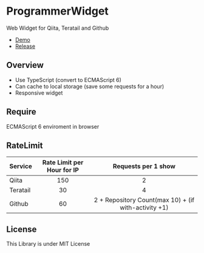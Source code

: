 # ProgrammerWidget
Web Widget for Qiita, Teratail and Github

- [Demo](https://meilcli.github.io/ProgrammerWidget/)
- [Release](https://github.com/MeilCli/ProgrammerWidget/releases)

## Overview

- Use TypeScript (convert to ECMAScript 6)
- Can cache to local storage (save some requests for a hour)
- Responsive widget

## Require
ECMAScript 6 enviroment in browser

## RateLimit

| Service | Rate Limit per Hour for IP | Requests per 1 show |
|:--|:--:|:--:|
|Qiita|150|2|
|Teratail|30|4|
|Github|60|2 + Repository Count(max 10) + (if with-activity +1)|

## License
This Library is under MIT License